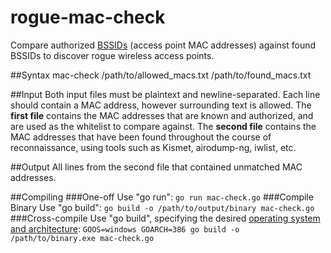 # rogue-mac-check
Compare authorized [BSSIDs](https://en.wikipedia.org/wiki/BSSID) (access point MAC addresses) against found BSSIDs to discover rogue wireless access points.

##Syntax
mac-check /path/to/allowed_macs.txt /path/to/found_macs.txt

##Input
Both input files must be plaintext and newline-separated. Each line should contain a MAC address, however surrounding text is allowed. The **first file** contains the MAC addresses that are known and authorized, and are used as the whitelist to compare against. The **second file** contains the MAC addresses that have been found throughout the course of reconnaissance, using tools such as Kismet, airodump-ng, iwlist, etc.

##Output
All lines from the second file that contained unmatched MAC addresses.

##Compiling
###One-off
Use "go run": `go run mac-check.go`
###Compile Binary
Use "go build": `go build -o /path/to/output/binary mac-check.go`
###Cross-compile
Use "go build", specifying the desired [operating system and architecture](https://golang.org/doc/install/source#environment): `GOOS=windows GOARCH=386 go build -o /path/to/binary.exe mac-check.go`

